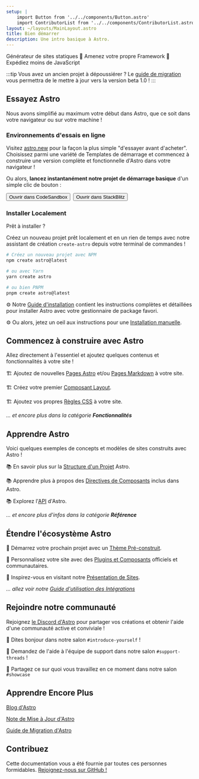 ```yaml
---
setup: |
    import Button from '../../components/Button.astro'
    import ContributorList from '../../components/ContributorList.astro'
layout: ~/layouts/MainLayout.astro
title: Bien démarrer
description: Une intro basique à Astro.
---
```


Générateur de sites statiques  🚀  Amenez votre propre Framework  🚀  Expédiez moins de JavaScript

:::tip
Vous avez un ancien projet à dépoussiérer ? Le [guide de migration](/fr/migrate/) vous permettra de le mettre à jour vers la version beta 1.0 !
:::

## Essayez Astro

Nous avons simplifié au maximum votre début dans Astro, que ce soit dans votre navigateur ou sur votre machine !

### Environnements d'essais en ligne

Visitez [astro.new](https://astro.new/) pour la façon la plus simple "d'essayer avant d'acheter". Choisissez parmi une variété de Templates de démarrage et commencez à construire une version complète et fonctionnelle d'Astro dans votre navigateur !

Ou alors, **lancez instantanément notre projet de démarrage basique** d'un simple clic de bouton :

<div style="display: flex; flex-wrap: wrap; gap: 0.5rem;">
    <Button href="https://astro.new/starter?on=codesandbox">Ouvrir dans CodeSandbox</Button>
    <Button href="https://astro.new/starter?on=stackblitz">Ouvrir dans StackBlitz</Button>
</div>

### Installer Localement

Prêt à installer ?

Créez un nouveau projet prêt localement et en un rien de temps avec notre assistant de création `create-astro` depuis votre terminal de commandes !

```bash
# Créez un nouveau projet avec NPM
npm create astro@latest

# ou avec Yarn
yarn create astro

# ou bien PNPM
pnpm create astro@latest
```

⚙️ Notre [Guide d'installation](/fr/install/auto/) contient les instructions complètes et détaillées pour installer Astro avec votre gestionnaire de package favori.

⚙️ Ou alors, jetez un oeil aux instructions pour une [Installation manuelle](/fr/install/manual/).

## Commencez à construire avec Astro

Allez directement à l'essentiel et ajoutez quelques contenus et fonctionnalités à votre site !

🏗️ Ajoutez de nouvelles [Pages Astro](/fr/core-concepts/astro-pages/) et/ou [Pages Markdown](/fr/guides/markdown-content/) à votre site.

🏗️ Créez votre premier [Composant Layout](/fr/core-concepts/layouts/).

🏗️ Ajoutez vos propres [Règles CSS](/fr/guides/styling/) à votre site.

*... et encore plus dans la catégorie **Fonctionnalités***

## Apprendre Astro

Voici quelques exemples de concepts et modèles de sites construits avec Astro !

📚 En savoir plus sur la [Structure d'un Projet](/fr/core-concepts/project-structure/) Astro.

📚 Apprendre plus à propos des [Directives de Composants](/fr/reference/directives-reference/) inclus dans Astro.

📚 Explorez l'[API](/fr/reference/api-reference/) d'Astro.

*... et encore plus d'infos dans la catégorie **Référence***

## Étendre l'écosystème Astro

🧰 Démarrez votre prochain projet avec un [Thème Pré-construit](https://astro.build/themes/).

🧰 Personnalisez votre site avec des [Plugins et Composants](https://astro.build/integrations/) officiels et communautaires.

🧰 Inspirez-vous en visitant notre [Présentation de Sites](https://astro.build/showcase/).

*... allez voir notre [Guide d'utilisation des Intégrations](/fr/guides/integrations-guide/)*

## Rejoindre notre communauté

Rejoignez [le Discord d'Astro](https://astro.build/chat/) pour partager vos créations et obtenir l'aide d'une communauté active et conviviale !

💬 Dites bonjour dans notre salon `#introduce-yourself` !

💬 Demandez de l'aide à l'équipe de support dans notre salon `#support-threads` !

💬 Partagez ce sur quoi vous travaillez en ce moment dans notre salon `#showcase`

## Apprendre Encore Plus

[Blog d'Astro](https://astro.build/blog/)

[Note de Mise à Jour d'Astro](https://github.com/withastro/astro/blob/main/packages/astro/CHANGELOG.md)

[Guide de Migration d'Astro](/fr/migrate/)

## Contribuez

Cette documentation vous a été fournie par toutes ces personnes formidables. [Rejoignez-nous sur GitHub !](https://github.com/withastro/docs)

<ContributorList githubRepo="withastro/docs" />
